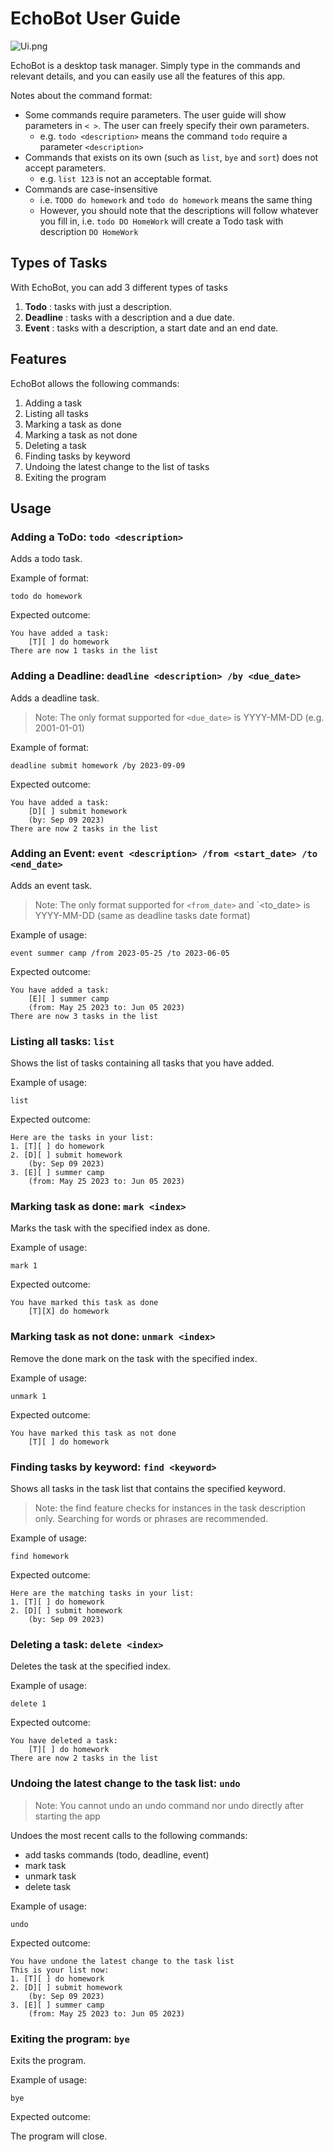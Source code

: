 # EchoBot User Guide
![Ui.png](Ui.png)

EchoBot is a desktop task manager.
Simply type in the commands and relevant details,
and you can easily use all the features of this app.

Notes about the command format:
- Some commands require parameters. The user guide will show parameters in `< >`.
  The user can freely specify their own parameters.
    * e.g. `todo <description>` means the command `todo` require a parameter `<description>`
- Commands that exists on its own (such as `list`, `bye` and `sort`) does not accept parameters.
    * e.g. `list 123` is not an acceptable format.
- Commands are case-insensitive
    * i.e. `TODO do homework` and `todo do homework` means the same thing
    * However, you should note that the descriptions will follow whatever you fill in, i.e.
      `todo DO HomeWork` will create a Todo task with description `DO HomeWork`

## Types of Tasks
With EchoBot, you can add 3 different types of tasks
1. **Todo** : tasks with just a description.
2. **Deadline** : tasks with a description and a due date.
3. **Event** : tasks with a description, a start date and an end date.

## Features
EchoBot allows the following commands:
1. Adding a task
2. Listing all tasks
3. Marking a task as done
4. Marking a task as not done
5. Deleting a task
6. Finding tasks by keyword
7. Undoing the latest change to the list of tasks
8. Exiting the program

## Usage

### Adding a ToDo: `todo <description>`

Adds a todo task.

Example of format:

`todo do homework`

Expected outcome:

```
You have added a task:
    [T][ ] do homework
There are now 1 tasks in the list
```

### Adding a Deadline: `deadline <description> /by <due_date>`

Adds a deadline task.
> Note: The only format supported for `<due_date>` is YYYY-MM-DD (e.g. 2001-01-01)

Example of format:

`deadline submit homework /by 2023-09-09`

Expected outcome:

```
You have added a task:
    [D][ ] submit homework
    (by: Sep 09 2023)
There are now 2 tasks in the list
```

### Adding an Event: `event <description> /from <start_date> /to <end_date>`

Adds an event task.
> Note: The only format supported for `<from_date>` and `<to_date> is YYYY-MM-DD
  (same as deadline tasks date format) 

Example of usage:

`event summer camp /from 2023-05-25 /to 2023-06-05`

Expected outcome:

```
You have added a task:
    [E][ ] summer camp
    (from: May 25 2023 to: Jun 05 2023)
There are now 3 tasks in the list
```

### Listing all tasks: `list`

Shows the list of tasks containing all tasks that you have added.

Example of usage:

`list`

Expected outcome:

```
Here are the tasks in your list:
1. [T][ ] do homework
2. [D][ ] submit homework
    (by: Sep 09 2023)
3. [E][ ] summer camp
    (from: May 25 2023 to: Jun 05 2023)
```

### Marking task as done: `mark <index>`

Marks the task with the specified index as done.

Example of usage:

`mark 1`

Expected outcome:

```
You have marked this task as done
    [T][X] do homework
```

### Marking task as not done: `unmark <index>`

Remove the done mark on the task with the specified index.

Example of usage:

`unmark 1`

Expected outcome:

```
You have marked this task as not done
    [T][ ] do homework
```

### Finding tasks by keyword: `find <keyword>`

Shows all tasks in the task list that contains the specified keyword.
> Note: the find feature checks for instances in the task description only.
Searching for words or phrases are recommended.

Example of usage:

`find homework`

Expected outcome:

```
Here are the matching tasks in your list:
1. [T][ ] do homework
2. [D][ ] submit homework
    (by: Sep 09 2023)
```

### Deleting a task: `delete <index>`

Deletes the task at the specified index.

Example of usage:

`delete 1`

Expected outcome:

```
You have deleted a task:
    [T][ ] do homework
There are now 2 tasks in the list
```

### Undoing the latest change to the task list: `undo`
> Note: You cannot undo an undo command
nor undo directly after starting the app

Undoes the most recent calls to the following commands:
- add tasks commands (todo, deadline, event)
- mark task
- unmark task
- delete task

Example of usage:

`undo`

Expected outcome:

```
You have undone the latest change to the task list
This is your list now:
1. [T][ ] do homework
2. [D][ ] submit homework
    (by: Sep 09 2023)
3. [E][ ] summer camp
    (from: May 25 2023 to: Jun 05 2023)
```

### Exiting the program: `bye`

Exits the program.

Example of usage:

`bye`

Expected outcome:

The program will close.